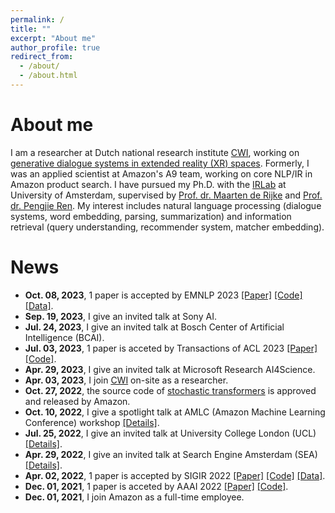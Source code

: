 ```yaml
---
permalink: /
title: ""
excerpt: "About me"
author_profile: true
redirect_from: 
  - /about/
  - /about.html
---
```


About me
======
I am a researcher at Dutch national research institute [CWI](https://www.dis.cwi.nl/people/), working on [generative dialogue systems in 
 extended reality (XR) spaces](https://voxreality.eu/).
Formerly, I was an applied scientist at Amazon's A9 team, working on core NLP/IR in Amazon product search.
I have pursued my Ph.D. with the [IRLab](https://irlab.science.uva.nl/) at University of Amsterdam, supervised by [Prof. dr. Maarten de Rijke](https://staff.fnwi.uva.nl/m.derijke/) and
[Prof. dr. Pengjie Ren](https://pengjieren.github.io/). 
My interest includes natural language processing (dialogue systems, word embedding,
parsing, summarization) and information retrieval (query understanding, recommender system, matcher
embedding).

News
======
- **Oct. 08, 2023**, 1 paper is accepted by EMNLP 2023 [[Paper]](TBA) [[Code]](TBA) [[Data]](TBA).
- **Sep. 19, 2023**, I give an invited talk at Sony AI.
- **Jul. 24, 2023**, I give an invited talk at Bosch Center of Artificial Intelligence (BCAI).
- **Jul. 03, 2023**, 1 paper is acceted by Transactions of ACL 2023 [[Paper]](https://arxiv.org/pdf/2307.06703.pdf) [[Code]](https://github.com/dengwentao99/ICAST). 
- **Apr. 29, 2023**, I give an invited talk at Microsoft Research AI4Science.
- **Apr. 03, 2023**, I join [CWI](https://www.dis.cwi.nl/people/) on-site as a researcher.
- **Oct. 27, 2022**, the source code of [stochastic transformers](https://github.com/amzn/sto-transformer) is approved and released by Amazon.
- **Oct. 10, 2022**, I give a spotlight talk at AMLC (Amazon Machine Learning Conference) workshop [[Details]](talks/2022-10-14-amlc2022).
- **Jul. 25, 2022**, I give an invited talk at University College London (UCL) [[Details]](talks/2022-07-06-ucl2022).
- **Apr. 29, 2022**, I give an invited talk at Search Engine Amsterdam (SEA) [[Details]](talks/2022-04-29-sea2022).
- **Apr. 02, 2022**, 1 paper is accepted by SIGIR 2022 [[Paper]](https://arxiv.org/pdf/2109.00430.pdf) [[Code]](https://github.com/yanguojun123/Medical-Dialogue) [[Data]](https://github.com/yanguojun123/Medical-Dialogue/tree/main/data).
- **Dec. 01, 2021**, 1 paper is acceted by AAAI 2022 [[Paper]](https://arxiv.org/pdf/2112.13776.pdf) [[Code]](https://github.com/amzn/sto-transformer). 
- **Dec. 01, 2021**, I join Amazon as a full-time employee.
